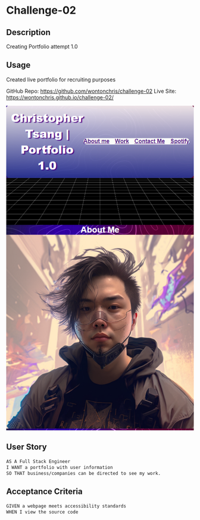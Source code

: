 # Challenge-02

## Description
Creating Portfolio attempt 1.0

## Usage

Created live portfolio for recruiting purposes

GitHub Repo: https://github.com/wontonchris/challenge-02
Live Site: https://wontonchris.github.io/challenge-02/

![Profile Preview](screenshot.png "Website")

## User Story

```
AS A Full Stack Engineer
I WANT a portfolio with user information
SO THAT business/companies can be directed to see my work.
```

## Acceptance Criteria

```
GIVEN a webpage meets accessibility standards
WHEN I view the source code

```
